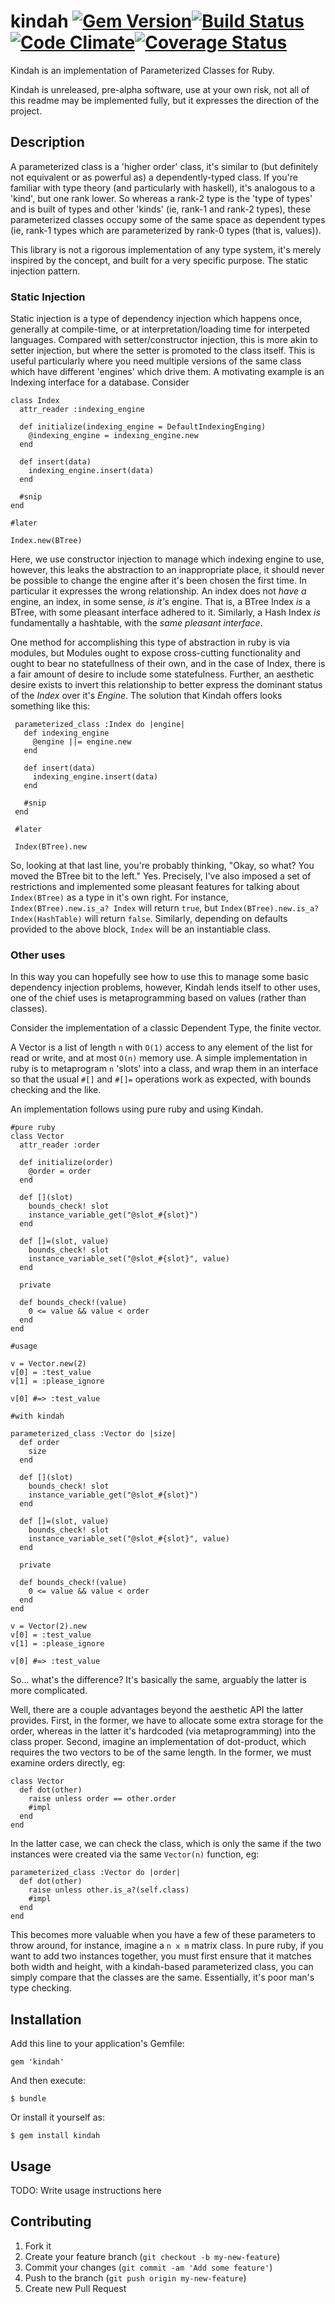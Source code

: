 # kindah [![Gem Version](https://badge.fury.io/rb/kindah.png)](http://badge.fury.io/rb/kindah)[![Build Status](https://travis-ci.org/jfredett/kindah.png?branch=master)](http://travis-ci.org/jfredett/kindah)[![Code Climate](https://codeclimate.com/github/jfredett/kindah.png)](https://codeclimate.com/github/jfredett/kindah)[![Coverage Status](https://coveralls.io/repos/jfredett/kindah/badge.png?branch=master)](https://coveralls.io/r/jfredett/kindah)

Kindah is an implementation of Parameterized Classes for Ruby.

Kindah is unreleased, pre-alpha software, use at your own risk, not all of this
readme may be implemented fully, but it expresses the direction of the project.

## Description

A parameterized class is a 'higher order' class, it's similar to (but definitely
not equivalent or as powerful as) a dependently-typed class. If you're familiar
with type theory (and particularly with haskell), it's analogous to a 'kind',
but one rank lower. So whereas a rank-2 type is the 'type of types' and is built
of types and other 'kinds' (ie, rank-1 and rank-2 types), these parameterized
classes occupy some of the same space as dependent types (ie, rank-1 types which
are parameterized by rank-0 types (that is, values)).

This library is not a rigorous implementation of any type system, it's merely
inspired by the concept, and built for a very specific purpose. The static
injection pattern.

### Static Injection

Static injection is a type of dependency injection which happens once, generally
at compile-time, or at interpretation/loading time for interpeted languages.
Compared with setter/constructor injection, this is more akin to setter
injection, but where the setter is promoted to the class itself. This is useful
particularly where you need multiple versions of the same class which have
different 'engines' which drive them. A motivating example is an Indexing
interface for a database. Consider


    class Index
      attr_reader :indexing_engine

      def initialize(indexing_engine = DefaultIndexingEnging)
        @indexing_engine = indexing_engine.new
      end

      def insert(data)
        indexing_engine.insert(data)
      end

      #snip
    end

    #later

    Index.new(BTree)

Here, we use constructor injection to manage which indexing engine to use,
however, this leaks the abstraction to an inappropriate place, it should never
be possible to change the engine after it's been chosen the first time. In
particular it expresses the wrong relationship. An index does not _have a_
engine, an index, in some sense, _is it's_ engine. That is, a BTree Index _is_
a BTree, with some pleasant interface adhered to it. Similarly, a Hash Index
_is_ fundamentally a hashtable, with the _same pleasant interface_.

One method for accomplishing this type of abstraction in ruby is via modules,
but Modules ought to expose cross-cutting functionality and ought to bear no
statefullness of their own, and in the case of Index, there is a fair amount of
desire to include some statefulness. Further, an aesthetic desire exists to
invert this relationship to better express the dominant status of the _Index_
over it's _Engine_. The solution that Kindah offers looks something like this:

     parameterized_class :Index do |engine|
       def indexing_engine
         @engine ||= engine.new
       end

       def insert(data)
         indexing_engine.insert(data)
       end

       #snip
     end

     #later

     Index(BTree).new

So, looking at that last line, you're probably thinking, "Okay, so what? You
moved the BTree bit to the left." Yes. Precisely, I've also imposed a set of
restrictions and implemented some pleasant features for talking about
`Index(BTree)` as a type in it's own right. For instance,
`Index(BTree).new.is_a? Index` will return `true`, but `Index(BTree).new.is_a?
Index(HashTable)` will return `false`. Similarly, depending on defaults provided
to the above block, `Index` will be an instantiable class. 


### Other uses

In this way you can hopefully see how to use this to manage some basic
dependency injection problems, however, Kindah lends itself to other uses, one
of the chief uses is metaprogramming based on values (rather than classes).

Consider the implementation of a classic Dependent Type, the finite vector.

A Vector is a list of length `n` with `O(1)` access to any element of the list
for read or write, and at most `O(n)` memory use. A simple implementation in
ruby is to metaprogram `n` 'slots' into a class, and wrap them in an interface
so that the usual `#[]` and `#[]=` operations work as expected, with bounds
checking and the like.

An implementation follows using pure ruby and using Kindah.

    #pure ruby
    class Vector
      attr_reader :order

      def initialize(order)
        @order = order
      end

      def [](slot)
        bounds_check! slot
        instance_variable_get("@slot_#{slot}")
      end

      def []=(slot, value)
        bounds_check! slot
        instance_variable_set("@slot_#{slot}", value)
      end

      private

      def bounds_check!(value)
        0 <= value && value < order
      end
    end

    #usage

    v = Vector.new(2)
    v[0] = :test_value
    v[1] = :please_ignore

    v[0] #=> :test_value

    #with kindah

    parameterized_class :Vector do |size|
      def order
        size
      end

      def [](slot)
        bounds_check! slot
        instance_variable_get("@slot_#{slot}")
      end

      def []=(slot, value)
        bounds_check! slot
        instance_variable_set("@slot_#{slot}", value)
      end

      private

      def bounds_check!(value)
        0 <= value && value < order
      end
    end

    v = Vector(2).new
    v[0] = :test_value
    v[1] = :please_ignore

    v[0] #=> :test_value

So... what's the difference? It's basically the same, arguably the latter is
more complicated.

Well, there are a couple advantages beyond the aesthetic API the latter
provides. First, in the former, we have to allocate some extra storage for the
order, whereas in the latter it's hardcoded (via metaprogramming) into the class
proper. Second, imagine an implementation of dot-product, which requires the two
vectors to be of the same length. In the former, we must examine orders
directly, eg:

    class Vector
      def dot(other)
        raise unless order == other.order
        #impl
      end
    end

In the latter case, we can check the class, which is only the same if the two
instances were created via the same `Vector(n)` function, eg:

    parameterized_class :Vector do |order|
      def dot(other)
        raise unless other.is_a?(self.class)
        #impl
      end
    end

This becomes more valuable when you have a few of these parameters to throw
around, for instance, imagine a `n x m` matrix class. In pure ruby, if you want
to add two instances together, you must first ensure that it matches both width
and height, with a kindah-based parameterized class, you can simply compare that
the classes are the same. Essentially, it's poor man's type checking.

## Installation

Add this line to your application's Gemfile:

    gem 'kindah'

And then execute:

    $ bundle

Or install it yourself as:

    $ gem install kindah

## Usage

TODO: Write usage instructions here

## Contributing

1. Fork it
2. Create your feature branch (`git checkout -b my-new-feature`)
3. Commit your changes (`git commit -am 'Add some feature'`)
4. Push to the branch (`git push origin my-new-feature`)
5. Create new Pull Request
